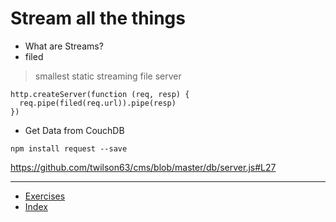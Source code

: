 # Stream all the things

* What are Streams?
* filed

> smallest static streaming file server

```
http.createServer(function (req, resp) {
  req.pipe(filed(req.url)).pipe(resp)
})
```

* Get Data from CouchDB

`npm install request --save`


https://github.com/twilson63/cms/blob/master/db/server.js#L27




---

* [Exercises](exercises)
* [Index](../)
